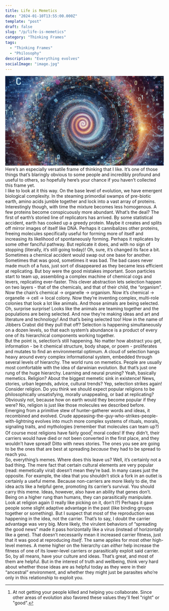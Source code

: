 ```yaml
---
title: Life is Memetics
date: "2024-01-10T13:55:00.000Z"
template: "post"
draft: false
slug: "/p/life-is-memetics"
category: "Thinking Frames"
tags:
  - "Thinking Frames"
  - "Philosophy"
description: "Everything evolves"
socialImage: "image.jpg"
---
```


![A vortex of information, bing image creator](image.jpg)  
Here’s an especially versatile frame of thinking that I like. It’s one of those things that’s blaringly obvious to some people and incredibly profound and useful to others, so hopefully here’s your chance if you haven’t collected this frame yet.  
I like to look at it this way. On the base level of evolution, we have emergent biological complexity. In the steaming primordial swamps of pre-biotic earth, amino acids jumble together and lock into a vast array of proteins. Interestingly though, with time the mixture becomes less homogenous. A few proteins become conspicuously more abundant. What’s the deal? The first of earth’s storied line of replicators has arrived. By some statistical accident, earth has cooked up a greedy protein. Maybe it creates and splits off mirror images of itself like DNA. Perhaps it cannibalizes other proteins, freeing molecules specifically useful for forming more of itself and increasing its likelihood of spontaneously forming. Perhaps it replicates by some other fanciful pathway. But replicate it does, and with no sign of stopping (literally, it’s still going today)! Oh, sure, it’s changed its face a bit. Sometimes a chemical accident would swap out one base for another. Sometimes that was good, sometimes it was bad. The bad cases never made much of a fuss, just sort of disappeared as they became less efficient at replicating. But boy were the good mistakes important. Soon particles start to team up, assembling a complex machine of chemical cogs and levers, replicating ever-faster. This clever abstraction lets selection happen on two layers - that of the chemicals, and that of their child, the “organism”. Now the chain’s chemical -> organelle -> organism. Now it’s chemical -> organelle -> cell -> local colony. Now they’re inventing complex, multi-role colonies that look a lot like animals. And those animals are being selected. Oh, surprise surprise! Looks like the animals are teaming together and the populations are being selected. And now they’re making ideas and art and literature and technology! And that’s being selected too! How in the name of Jibbers Crabst did they pull that off? Selection is happening simultaneously on a dozen levels, so that each system’s abundance is a product of every one of its hierarchical components working together.  
But the point is, selection’s still happening. No matter how abstract you get, information - be it chemical structure, body shape, or poem - proliferates and mutates to find an environmental optimum. A cloud of selection hangs heavy around every complex informational system, embedded through several levels of hierarchy. The world runs on memetics. People are usually most comfortable with the idea of darwinian evolution. But that’s just one rung of the huge hierarchy. Learning and neural pruning? Yeah, basically memetics. Religion? About the biggest memetic sink in existence! News, stories, urban legends, advice, cultural trends? Yep, selection strikes again!  
Consider religion. Do you think we should expect popular religions to be philosophically unsatisfying, morally unappealing, or bad at replicating? Obviously not, because how on earth would they become popular if they were? No, religion is just like those molecules we described before. Emerging from a primitive stew of hunter-gatherer words and ideas, it recombined and evolved. Crude appeasing-the-guy-who-strikes-people-with-lightning evolves into much more complex systems of rituals, morals, signaling traits, and mythologies (remember that molecules can team up?) Of course most religions have fairly good[^1] moral codes! If they didn’t, their carriers would have died or not been converted in the first place, and they wouldn’t have spread! Ditto with news stories. The ones you see are going to be the ones that are best at spreading *because* they had to be spread to reach you.  
So, everything’s memes. Where does this leave us? Well, it’s certainly not a bad thing. The mere fact that certain cultural elements are very popular (read: memetically viral) doesn’t mean they’re bad. In many cases just the opposite. For example, the idea that you shouldn’t stick a fork in an outlet is certainly a useful meme. Because non-carriers are more likely to die, the idea acts like a helpful gene, promoting its carrier’s survival. You should carry this meme. Ideas, however, also have an ability that genes don’t. Being on a higher rung than humans, they can parasitically manipulate. Look at religion again (I really like picking on it, don’t I?) Perhaps it gave people some slight adaptive advantage in the past (like binding groups together or something). But I suspect that most of the reproduction was happening in the idea, not the carrier. That’s to say, I doubt the carrier advantage was very big. More likely, the virulent behaviors of “spreading the good news” made it pass horizontally like a virus (instead of horizontally like a gene). That doesn’t necessarily mean it increased carrier fitness, just that it was good at reproducing *itself*. The same applies for most other high-level memes. A meme higher on the hierarchy can *either* help increase the fitness of one of its lower-level carriers or parasitically exploit said carrier. So, by all means, have your culture and ideas. That’s great, and most of them are helpful. But in the interest of truth and wellbeing, think very hard about whether those ideas are as helpful today as they were in their “ancestral” environment, and whether they might just be parasites who’re only in this relationship to exploit you.  

[^1]: At not getting your people killed and helping you collaborate. Since other areas of evolution also favored these values they'll feel "right" or "good".
